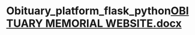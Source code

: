 # Obituary_platform_flask_python[OBITUARY MEMORIAL WEBSITE.docx](https://github.com/user-attachments/files/19506273/OBITUARY.MEMORIAL.WEBSITE.docx)
